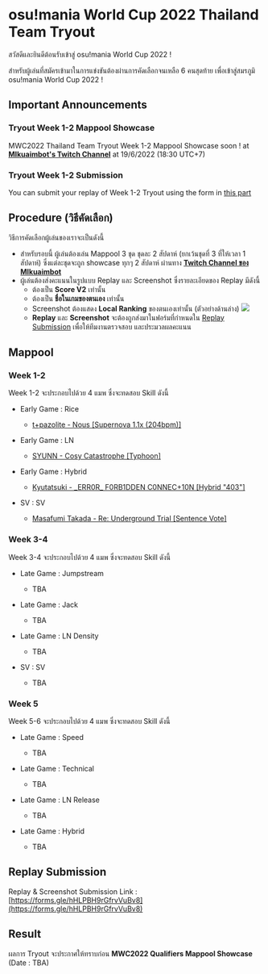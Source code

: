 # osu!mania World Cup 2022 Thailand Team Tryout

สวัสดีและยินดีต้อนรับเข้าสู่ osu!mania World Cup 2022 !

สำหรับผู้เล่นที่สมัครเข้ามาในการแข่งขันต้องผ่านการคัดเลือกจนเหลือ 6 คนสุดท้าย เพื่อเข้าสู่สมรภูมิ osu!mania World Cup 2022 !

## Important Announcements

### Tryout Week 1-2 Mappool Showcase 

MWC2022 Thailand Team Tryout Week 1-2 Mappool Showcase soon ! at [**MIkuaimbot's Twitch Channel**](https://www.twitch.tv/mikuubaka_) at 19/6/2022 (18:30 UTC+7)

### Tryout Week 1-2 Submission

You can submit your replay of Week 1-2 Tryout using the form in [this part](#replay-submission)

## Procedure (วิธีคัดเลือก)

วิธีการคัดเลือกผู้เล่นของเราจะเป็นดังนี้
- สำหรับรอบนี้ ผู้เล่นต้องเล่น Mappool 3 ชุด ชุดละ 2 สัปดาห์ (ยกเว้นชุดที่ 3 ที่ให้เวลา 1 สัปดาห์) ซึ่งแต่ละชุดจะถูก showcase ทุกๆ 2 สัปดาห์ ผ่านทาง [**Twitch Channel ของ MIkuaimbot**](https://www.twitch.tv/mikuubaka_)
- ผู้เล่นต้องส่งคะแนนในรูปแบบ Replay และ Screenshot ซึ่งรายละเอียดของ Replay มีดังนี้
    - ต้องเป็น **Score V2** เท่านั้น
    - ต้องเป็น **ชื่อในเกมของตนเอง** เท่านั้น
    - Screenshot ต้องแสดง **Local Ranking** ของตนเองเท่านั้น (ตัวอย่างด้านล่าง)
    ![](https://cdn.discordapp.com/attachments/385423571314540545/911253915872411718/screenshot1238.jpg)
    - **Replay** และ **Screenshot** จะต้องถูกส่งมาในฟอร์มที่กำหนดใน [Replay Submission](#replay-submission) เพื่อให้ทีมงานตรวจสอบ และประมวลผลคะแนน

## Mappool

### Week 1-2

Week 1-2 จะประกอบไปด้วย 4 แมพ ซึ่งจะทดสอบ Skill ดังนี้

- Early Game : Rice
    - [t+pazolite - Nous [Supernova 1.1x (204bpm)]](https://osu.ppy.sh/beatmapsets/1215928#mania/2530212)

- Early Game : LN
    - [SYUNN - Cosy Catastrophe [Typhoon]](https://osu.ppy.sh/beatmapsets/1393751#mania/2877105)

- Early Game : Hybrid
    - [Kyutatsuki - \_ERR0R\_ F0RB1DDEN C0NNEC+10N [Hybrid "403"]](https://osu.ppy.sh/beatmapsets/1478056#mania/3032355)

- SV : SV
    - [Masafumi Takada - Re: Underground Trial [Sentence Vote]](https://osu.ppy.sh/beatmapsets/1477429#mania/3031259)

### Week 3-4

Week 3-4 จะประกอบไปด้วย 4 แมพ ซึ่งจะทดสอบ Skill ดังนี้

- Late Game : Jumpstream
    - TBA

- Late Game : Jack
    - TBA

- Late Game : LN Density
    - TBA

- SV : SV
    - TBA

### Week 5

Week 5-6 จะประกอบไปด้วย 4 แมพ ซึ่งจะทดสอบ Skill ดังนี้

- Late Game : Speed
    - TBA

- Late Game : Technical
    - TBA

- Late Game : LN Release
    - TBA

- Late Game : Hybrid
    - TBA

## Replay Submission

Replay & Screenshot Submission Link : [https://forms.gle/hHLPBH9rGfrvVuBv8](https://forms.gle/hHLPBH9rGfrvVuBv8)

## Result

ผลการ Tryout จะประกาศให้ทราบก่อน **MWC2022 Qualifiers Mappool Showcase** (Date : TBA)
